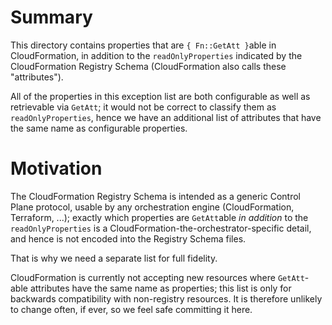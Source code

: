 # Summary

This directory contains properties that are `{ Fn::GetAtt }`able in CloudFormation, in addition to the
`readOnlyProperties` indicated by the CloudFormation Registry Schema (CloudFormation also calls these "attributes").

All of the properties in this exception list are both configurable as well as retrievable via `GetAtt`; it would not be
correct to classify them as `readOnlyProperties`, hence we have an additional list of attributes that have the same
name as configurable properties.

# Motivation

The CloudFormation Registry Schema is intended as a generic Control Plane protocol, usable by any orchestration engine
(CloudFormation, Terraform, ...); exactly which properties are `GetAtt`able *in addition* to the `readOnlyProperties` is
a CloudFormation-the-orchestrator-specific detail, and hence is not encoded into the Registry Schema files.

That is why we need a separate list for full fidelity.

CloudFormation is currently not accepting new resources where `GetAtt`-able attributes have the same name as properties;
this list is only for backwards compatibility with non-registry resources. It is therefore unlikely to change often, if
ever, so we feel safe committing it here.
